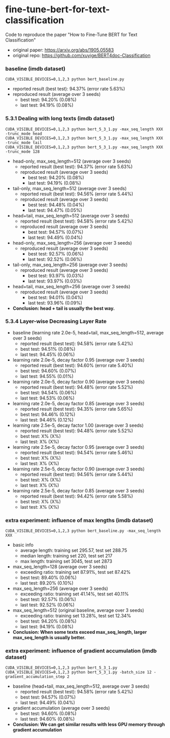 # fine-tune-bert-for-text-classification
Code to reproduce the paper "How to Fine-Tune BERT for Text Classification"

- original paper: https://arxiv.org/abs/1905.05583
- original repo: https://github.com/xuyige/BERT4doc-Classification

### baseline (imdb dataset)

```
CUDA_VISIBLE_DEVICES=0,1,2,3 python bert_baseline.py
```

- reported result (best test): 94.37% (error rate 5.63%)
- reproduced result (average over 3 seeds)
  - best test: 94.20% (0.08%)
  - last test: 94.19% (0.08%)

### 5.3.1 Dealing with long texts (imdb dataset)

```
CUDA_VISIBLE_DEVICES=0,1,2,3 python bert_5_3_1.py -max_seq_length XXX -trunc_mode head
CUDA_VISIBLE_DEVICES=0,1,2,3 python bert_5_3_1.py -max_seq_length XXX -trunc_mode tail
CUDA_VISIBLE_DEVICES=0,1,2,3 python bert_5_3_1.py -max_seq_length XXX -trunc_mode 128
```

- head-only, max_seq_length=512 (average over 3 seeds)
    - reported result (best test): 94.37% (error rate 5.63%)
    - reproduced result (average over 3 seeds)
      - best test: 94.20% (0.08%)
      - last test: 94.19% (0.08%)
- tail-only, max_seq_length=512 (average over 3 seeds)
    - reported result (best test): 94.56% (error rate 5.44%)
    - reproduced result (average over 3 seeds)
      - best test: 94.48% (0.04%)
      - last test: 94.47% (0.05%)
- head+tail, max_seq_length=512 (average over 3 seeds)
    - reported result (best test): 94.58% (error rate 5.42%)
    - reproduced result (average over 3 seeds)
      - best test: 94.57% (0.07%)
      - last test: 94.49% (0.04%)
- head-only, max_seq_length=256 (average over 3 seeds)
    - reproduced result (average over 3 seeds)
      - best test: 92.57% (0.06%)
      - last test: 92.52% (0.06%)
- tail-only, max_seq_length=256 (average over 3 seeds)
    - reproduced result (average over 3 seeds)
      - best test: 93.97% (0.03%)
      - last test: 93.97% (0.03%)
- head+tail, max_seq_length=256 (average over 3 seeds)
    - reproduced result (average over 3 seeds)
      - best test: 94.01% (0.04%)
      - last test: 93.96% (0.09%)
- **Conclusion: head + tail is usually the best way.**

### 5.3.4 Layer-wise Decreasing Layer Rate

- baseline (learning rate 2.0e-5, head+tail, max_seq_length=512, average over 3 seeds)
  - reported result (best test): 94.58% (error rate 5.42%)
  - best test: 94.51% (0.08%)
  - last test: 94.45% (0.06%)
- learning rate 2.0e-5, decay factor 0.95 (average over 3 seeds)
  - reported result (best test): 94.60% (error rate 5.40%)
  - best test: 94.60% (0.07%)
  - last test: 94.55% (0.01%)
- learning rate 2.0e-5, decay factor 0.90 (average over 3 seeds)
  - reported result (best test): 94.48% (error rate 5.52%)
  - best test: 94.54% (0.06%)
  - last test: 94.53% (0.06%)
- learning rate 2.0e-5, decay factor 0.85 (average over 3 seeds)
  - reported result (best test): 94.35% (error rate 5.65%)
  - best test: 94.46% (0.12%)
  - last test: 94.46% (0.12%)
- learning rate 2.5e-5, decay factor 1.00 (average over 3 seeds)
  - reported result (best test): 94.48% (error rate 5.52%)
  - best test: X% (X%)
  - last test: X% (X%)
- learning rate 2.5e-5, decay factor 0.95 (average over 3 seeds)
  - reported result (best test): 94.54% (error rate 5.46%)
  - best test: X% (X%)
  - last test: X% (X%)
- learning rate 2.5e-5, decay factor 0.90 (average over 3 seeds)
  - reported result (best test): 94.56% (error rate 5.44%)
  - best test: X% (X%)
  - last test: X% (X%)
- learning rate 2.5e-5, decay factor 0.85 (average over 3 seeds)
  - reported result (best test): 94.42% (error rate 5.58%)
  - best test: X% (X%)
  - last test: X% (X%)

### extra experiment: influence of max lengths (imdb dataset)

```
CUDA_VISIBLE_DEVICES=0,1,2,3 python bert_baseline.py -max_seq_length XXX
```

- basic info
  - average length: training set 295.57, test set 288.75
  - median length: training set 220, test set 217
  - max length: training set 3045, test set 2873
- max_seq_length=128 (average over 3 seeds)
  - exceeding ratio: training set 87.91%, test set 87.42%
  - best test: 89.40% (0.06%)
  - last test: 89.20% (0.10%)
- max_seq_length=256 (average over 3 seeds)
  - exceeding ratio: training set 41.14%, test set 40.11%
  - best test: 92.57% (0.06%)
  - last test: 92.52% (0.06%)
- max_seq_length=512 (original baseline, average over 3 seeds)
  - exceeding ratio: training set 13.28%, test set 12.34%
  - best test: 94.20% (0.08%)
  - last test: 94.19% (0.08%)
- **Conclusion: When some texts exceed max_seq_length, larger max_seq_length is usually better.**

### extra experiment: influence of gradient accumulation (imdb dataset)

```
CUDA_VISIBLE_DEVICES=0,1,2,3 python bert_5_3_1.py
CUDA_VISIBLE_DEVICES=0,1,2,3 python bert_5_3_1.py -batch_size 12 -gradient_accumulation_step 2
```

- baseline (head+tail, max_seq_length=512, average over 3 seeds)
  - reported result (best test): 94.58% (error rate 5.42%)
  - best test: 94.57% (0.07%)
  - last test: 94.49% (0.04%)
- gradient accumulation (average over 3 seeds)
  - best test: 94.60% (0.08%)
  - last test: 94.60% (0.08%)
- **Conclusion: We can get similar results with less GPU memory through gradient accumulation**
